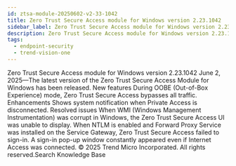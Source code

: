 ```yaml
---
id: ztsa-module-20250602-v2-33-1042
title: Zero Trust Secure Access module for Windows version 2.23.1042
sidebar_label: Zero Trust Secure Access module for Windows version 2.23.1042
description: Zero Trust Secure Access module for Windows version 2.23.1042
tags:
  - endpoint-security
  - trend-vision-one
---
```


 Zero Trust Secure Access module for Windows version 2.23.1042 June 2, 2025—The latest version of the Zero Trust Secure Access Module for Windows has been released. New features During OOBE (Out-of-Box Experience) mode, Zero Trust Secure Access bypasses all traffic. Enhancements Shows system notification when Private Access is disconnected. Resolved issues When WMI (Windows Management Instrumentation) was corrupt in Windows, the Zero Trust Secure Access UI was unable to display. When NTLM is enabled and Forward Proxy Service was installed on the Service Gateway, Zero Trust Secure Access failed to sign-in. A sign-in pop-up window constantly appeared even if Internet Access was connected. © 2025 Trend Micro Incorporated. All rights reserved.Search Knowledge Base